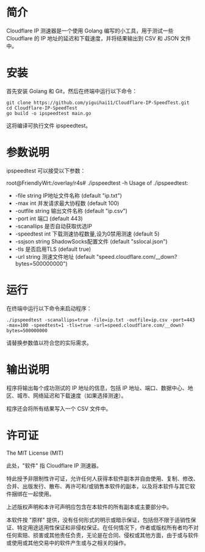 # 简介
Cloudflare IP 测速器是一个使用 Golang 编写的小工具，用于测试一些 Cloudflare 的 IP 地址的延迟和下载速度，并将结果输出到 CSV 和 JSON 文件中。

# 安装
首先安装 Golang 和 Git，然后在终端中运行以下命令：

```
git clone https://github.com/yiguihai11/Cloudflare-IP-SpeedTest.git
cd Cloudflare-IP-SpeedTest
go build -o ipspeedtest main.go
```
这将编译可执行文件 ipspeedtest。

# 参数说明
ipspeedtest 可以接受以下参数：

root@FriendlyWrt:/overlay/r4s# ./ipspeedtest -h
Usage of ./ipspeedtest:
-  -file string
        IP地址文件名称 (default "ip.txt")
-  -max int
        并发请求最大协程数 (default 100)
-  -outfile string
        输出文件名称 (default "ip.csv")
-  -port int
        端口 (default 443)
-  -scanallips
        是否自动获取优选IP
-  -speedtest int
        下载测速协程数量,设为0禁用测速 (default 5)
-  -ssjson string
        ShadowSocks配置文件 (default "sslocal.json")
-  -tls
        是否启用TLS (default true)
-  -url string
        测速文件地址 (default "speed.cloudflare.com/__down?bytes=500000000")



# 运行
在终端中运行以下命令来启动程序：

```
./ipspeedtest -scanallips=true -file=ip.txt -outfile=ip.csv -port=443 -max=100 -speedtest=1 -tls=true -url=speed.cloudflare.com/__down?bytes=500000000
```
请替换参数值以符合您的实际需求。

# 输出说明
程序将输出每个成功测试的 IP 地址的信息，包括 IP 地址、端口、数据中心、地区、城市、网络延迟和下载速度（如果选择测速）。

程序还会将所有结果写入一个 CSV 文件中。

# 许可证
The MIT License (MIT)

此处，"软件" 指 Cloudflare IP 测速器。

特此授予非限制性许可证，允许任何人获得本软件副本并自由使用、复制、修改、合并、出版发行、散布、再许可和/或销售本软件的副本，以及将本软件与其它软件捆绑在一起使用。

上述版权声明和本许可声明应包含在本软件的所有副本或主要部分中。

本软件按 "原样" 提供，没有任何形式的明示或暗示保证，包括但不限于适销性保证、特定用途适用性保证和非侵权保证。在任何情况下，作者或版权所有者均不对任何索赔、损害或其他责任负责，无论是在合同、侵权或其他方面，由于或与软件或使用或其他交易中的软件产生或与之相关的操作。

